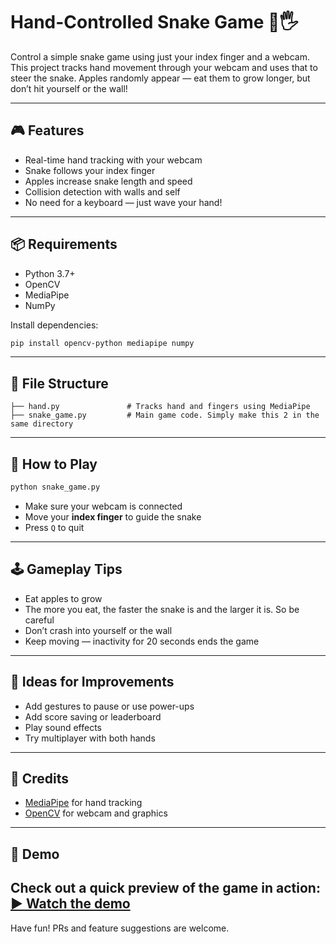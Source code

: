 # Hand-Controlled Snake Game 🐍🖐️

Control a simple snake game using just your index finger and a webcam. This project tracks hand movement through your webcam and uses that to steer the snake. Apples randomly appear — eat them to grow longer, but don’t hit yourself or the wall!

---

## 🎮 Features

- Real-time hand tracking with your webcam
- Snake follows your index finger
- Apples increase snake length and speed
- Collision detection with walls and self
- No need for a keyboard — just wave your hand!

---

## 📦 Requirements

- Python 3.7+
- OpenCV
- MediaPipe
- NumPy

Install dependencies:

```bash
pip install opencv-python mediapipe numpy
```

---

## 📁 File Structure

```
├── hand.py               # Tracks hand and fingers using MediaPipe
├── snake_game.py         # Main game code. Simply make this 2 in the same directory
```

---

## 🚀 How to Play

```bash
python snake_game.py
```

- Make sure your webcam is connected
- Move your **index finger** to guide the snake
- Press `Q` to quit

---

## 🕹 Gameplay Tips

- Eat apples to grow
- The more you eat, the faster the snake is and the larger it is. So be careful
- Don’t crash into yourself or the wall
- Keep moving — inactivity for 20 seconds ends the game

---

## 🔧 Ideas for Improvements

- Add gestures to pause or use power-ups
- Add score saving or leaderboard
- Play sound effects
- Try multiplayer with both hands

---

## 🙌 Credits

- [MediaPipe](https://google.github.io/mediapipe/) for hand tracking
- [OpenCV](https://opencv.org/) for webcam and graphics

---

## 🎥 Demo

Check out a quick preview of the game in action:
[▶️ Watch the demo](Demo/Snake-Game-Demo.mp4)
---

Have fun! PRs and feature suggestions are welcome.
